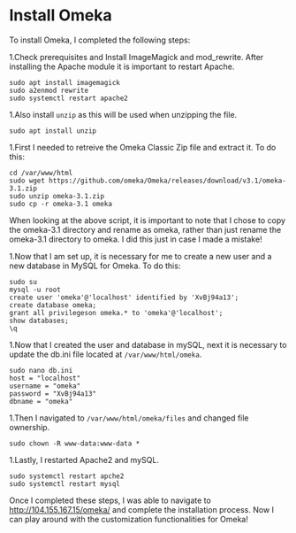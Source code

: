 # Install Omeka

To install Omeka, I completed the following steps:

1.Check prerequisites and Install ImageMagick and mod_rewrite. After
installing the Apache module it is important to restart Apache.

```
sudo apt install imagemagick
sudo a2enmod rewrite
sudo systemctl restart apache2
```

1.Also install `unzip` as this will be used when unzipping the file.

```
sudo apt install unzip
```

1.First I needed to retreive the Omeka Classic Zip file and extract it. To
do this:

```
cd /var/www/html
sudo wget https://github.com/omeka/Omeka/releases/download/v3.1/omeka-3.1.zip
sudo unzip omeka-3.1.zip
sudo cp -r omeka-3.1 omeka
```

When looking at the above script, it is important to note that I chose to
copy the omeka-3.1 directory and rename as omeka, rather than just rename
the omeka-3.1 directory to omeka. I did this just in case I made a mistake!

1.Now that I am set up, it is necessary for me to create a new user and a     
new database in MySQL for Omeka. To do this:

```
sudo su
mysql -u root
create user 'omeka'@'localhost' identified by 'XvBj94a13';
create database omeka;
grant all privilegeson omeka.* to 'omeka'@'localhost';
show databases;
\q
```

1.Now that I created the user and database in mySQL, next it is necessary to
update the db.ini file located at `/var/www/html/omeka`.

```
sudo nano db.ini
host = "localhost"
username = "omeka"
password = "XvBj94a13"
dbname = "omeka"
```

1.Then I navigated to `/var/www/html/omeka/files` and changed file ownership.

```
sudo chown -R www-data:www-data *
```

1.Lastly, I restarted Apache2 and mySQL.

```
sudo systemctl restart apche2
sudo systemctl restart mysql
```

Once I completed these steps, I was able to navigate to http://104.155.167.15/omeka/
and complete the installation process. Now I can play around with the
customization functionalities for Omeka!
